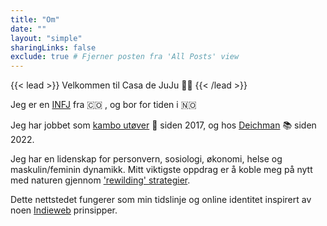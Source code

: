 ```yaml
---
title: "Om"
date: ""
layout: "simple"
sharingLinks: false
exclude: true # Fjerner posten fra 'All Posts' view
---
```

{{< lead >}}
Velkommen til Casa de JuJu 👋🏼 
{{< /lead >}}

Jeg er en [INFJ](https://www.16personalities.com/infj-personality) fra 🇨🇴 , og bor for tiden i 🇳🇴

Jeg har jobbet som [kambo utøver](https://iakp.org/user/637/) 🐸 siden 2017, og hos [Deichman](https://deichman.no/ansatte/149d59f3-c3ef-431f-9dff-da53e9d2b948) 📚 siden 2022.

Jeg har en lidenskap for personvern, sosiologi, økonomi, helse og maskulin/feminin dynamikk. 
Mitt viktigste oppdrag er å koble meg på nytt med naturen gjennom ['rewilding' strategier](https://www.arthurhaines.com/blog/2014/6/13/rewilding-fundamentals). 

Dette nettstedet fungerer som min tidslinje og online identitet inspirert av noen [Indieweb](https://indieweb.org/) prinsipper.